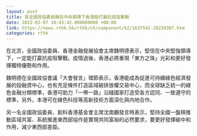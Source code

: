 ```yaml
---
layout: post
title: 有全國政協委員稱在中央領導下香港能打贏抗疫阻擊戰
date: 2022-03-07 10:43:42.000000000 +08:00
link: https://news.rthk.hk/rthk/ch/component/k2/1637542-20220307.htm
categories: rthk
---
```


在北京，全國政協委員、香港金融發展協會主席魏明德表示，堅信在中央堅強領導下，一定能打贏抗疫阻擊戰。疫情過後，香港必將重現「東方之珠」光彩和更好發揮獨特優勢和作用。

魏明德在全國政協會議「大會發言」環節表示，香港能成為促進可持續綠色經濟發展的投融資中心，也有充足條件打造區域碳排放權交易中心，而全球缺乏統一的綠色金融分類標準，香港可助力「一帶一路」沿綫國家打造受各方認同、一致遵守的標準，另外，本港可在綠色科技等高新技術方面深化與内地合作。

另一名全國政協委員、創科香港基金會主席沈南鵬發言時表示，堅持全國一盤棋推動區域共富、系統推進東西部協作是實現共同富裕的必然要求，要更好發揮碳中和作用，減少東西部差距。
